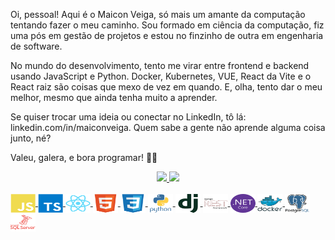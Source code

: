 Oi, pessoal! Aqui é o Maicon Veiga, só mais um amante da computação tentando fazer o meu caminho. Sou formado em ciência da computação, fiz uma pós em gestão de projetos e estou no finzinho de outra em engenharia de software.

No mundo do desenvolvimento, tento me virar entre frontend e backend usando JavaScript e Python. Docker, Kubernetes, VUE, React da Vite e o React raiz são coisas que mexo de vez em quando. E, olha, tento dar o meu melhor, mesmo que ainda tenha muito a aprender.

Se quiser trocar uma ideia ou conectar no LinkedIn, tô lá: linkedin.com/in/maiconveiga. Quem sabe a gente não aprende alguma coisa junto, né?

Valeu, galera, e bora programar! 🚀😊

<div align="center">
  <a href="https://github.com/maiconveiga">
  <img height="180em" src="https://github-readme-stats.vercel.app/api?username=maiconveiga&show_icons=true&theme=dracula&include_all_commits=false&count_private=true"/>
  <img height="180em" src="https://github-readme-stats.vercel.app/api/top-langs/?username=maiconveiga&layout=compact&langs_count=7&theme=dracula"/>
</div>
<div style="display: inline_block"><br>
  <img align="center" alt=-Js" height="30" width="40" src="https://raw.githubusercontent.com/devicons/devicon/master/icons/javascript/javascript-plain.svg">
  <img align="center" alt="Ts" height="30" width="40" src="https://raw.githubusercontent.com/devicons/devicon/master/icons/typescript/typescript-plain.svg">
  <img align="center" alt="React" height="30" width="40" src="https://raw.githubusercontent.com/devicons/devicon/master/icons/react/react-original.svg">
  <img align="center" alt="HTML" height="30" width="40" src="https://raw.githubusercontent.com/devicons/devicon/master/icons/html5/html5-original.svg">
  <img align="center" alt="CSS" height="30" width="40" src="https://raw.githubusercontent.com/devicons/devicon/master/icons/css3/css3-original.svg">
   <img align="center" alt="Python" height="30" width="40" src="https://github.com/devicons/devicon/blob/master/icons/python/python-original-wordmark.svg">
   <img align="center" alt="Django" height="30" width="40" src="https://github.com/devicons/devicon/blob/master/icons/django/django-plain.svg">
   <img align="center" alt="Django-Rest" height="30" width="40" src="https://github.com/devicons/devicon/blob/master/icons/djangorest/djangorest-original-wordmark.svg">
    <img align="center" alt="dotnet" height="30" width="40" src="https://github.com/devicons/devicon/blob/master/icons/dotnetcore/dotnetcore-original.svg">
  <img align="center" alt="docker" height="30" width="40" src="https://github.com/devicons/devicon/blob/master/icons/docker/docker-original-wordmark.svg">
  <img align="center" alt="postgress" height="30" width="40" src="https://github.com/devicons/devicon/blob/master/icons/postgresql/postgresql-original-wordmark.svg">
  <img align="center" alt="sqlserver" height="30" width="40" src="https://github.com/devicons/devicon/blob/master/icons/microsoftsqlserver/microsoftsqlserver-plain-wordmark.svg">
</div>

